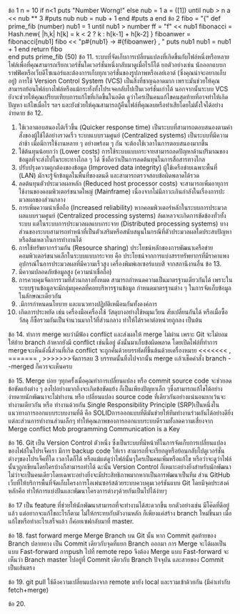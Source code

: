 ข้อ 1
n = 10
if n<1
   puts "Number Worng!"
else
    nub = 1
    a = ([1])
   until nub > n
    a << nub ** 3
    #puts nub
    nub = nub + 1
end
     #puts a
end
  ข้อ 2
fibo = "{"
def prime_fib (number)
    nub1 = 1
    until nub1 > number
    ff = "f" << nub1
    fibonacci = Hash.new{ |h,k| h[k] = k < 2 ? k : h[k-1] + h[k-2] }
    fiboanwer = fibonacci[nub1]
     fibo << "p#{nub1} -> #{fiboanwer} , "
    puts nub1
    nub1 = nub1 + 1
end
    return fibo  
end
puts prime_fib (50)
ข้อ 11. 
	ระบบที่จัดเก็บการเปลี่ยนแปลงที่เกิดขึ้นกับไฟล์หนึ่งหรือหลายไฟล์เพื่อที่คุณสามารถเรียกเวอร์ชั่นใดเวอร์ชั่นหนึ่งกลับมาดูเมื่อไรก็ได้ ยกตัวอย่างเช่น นักออกแบบกราฟฟิคหรือเว็บดีไซเนอร์และต้องการเก็บทุกเวอร์ชั่นของรูปภาพหรือเลย์เอาต์ (ซึ่งคุณน่าจะอยากเก็บอยู่) การใช้ Version Control System (VCS) เป็นสิ่งที่ชาญฉลาดมาก เพราะมันช่วยให้คุณสามารถย้อนไฟล์บางไฟล์หรือแม้กระทั่งทั้งโปรเจคกลับไปเป็นเวอร์ชั่นเก่าได้ นอกจากนั้นระบบ VCS ยังจะช่วยให้คุณเปรียบเทียบการแก้ไขที่เกิดขึ้นในอดีต ดูว่าใครเป็นคนแก้ไขคนสุดท้ายที่อาจทำให้เกิดปัญหา แก้ไขเมื่อไร ฯลฯ และยังช่วยให้คุณสามารถกู้คืนไฟล์ที่คุณลบหรือทำเสียโดยไม่ตั้งใจได้อย่างง่ายดาย
ข้อ 12. 
1. ใช้เวลาตอบสนองได้เร็วขึ้น (Quicker response time) เป็นระบบที่สามารถตอบสนองตามคำสั่งของผู้ใช้ได้อย่างรวดเร็ว ระบบแบบรวมศูนย์ (Centralized systems) เป็นระบบที่มีความล่าช้า เมื่อมีการใช้งานหลาย ๆ อย่างพร้อม ๆ กัน จะต้องใช้เวลาในการตอบสนองมากขึ้น 
2. ใช้ต้นทุนน้อยกว่า (Lower costs) การใช้ระบบแบบกระจายสามารถลดปัญหาด้านปริมาณของข้อมูลที่จะส่งไปในระยะทางไกล ๆ ได้ ซึ่งถือว่าเป็นการลดต้นทุนในการสื่อสารทางไกล 
3. ปรับปรุงความถูกต้องของข้อมูล (Improved data integrity) ผู้ใช้เครือข่ายเฉพาะพื้นที่ (LAN) มักจะรู้จักข้อมูลในพื้นที่ของตนดี และสามารถตรวจสอบข้อผิดพลาดได้รวด
4. ลดต้นทุนตัวประมวลผลหลัก (Reduced host processor costs) จะสามารถเพิ่มอายุการใช้งานของคอมพิวเตอร์ขนาดใหญ่ (Mainframe) เนื่องจากไม่มีภาวะเกินกำลังในเรื่องการปะมวลผลของส่วนกลาง 
5. การเพิ่มความน่าเชื่อถือ (Increased reliability) หากคอมพิวเตอร์หลักในระบบการประมวลผลแบบรวมศูนย์ (Centralized processing systems) ล้มเหลวจะเกิดการขัดข้องทั่วทั้งระบบ แต่ในระบบการประมวลผลแบบกระจาย (Distributed processing systems) บางส่วนของระบบสามารถทำหน้าที่เป็นตัวเสริมหรือสนับสนุนในกรณีที่ตัวประมวลผลใดประสบปัญหาหรือล้มเหลวในการทำงานได้
6. การใช้ทรัพยากรร่วมกัน (Resource sharing) ประโยชน์หลักของการพัฒนาเครือข่ายคอมพิวเตอร์ขนาดเล็กในระบบแบบกระจาย คือ ประโยชน์จากการแบ่งสรรทรัพยากรที่มีราคาแพง อุปกรณ์ในการประมวลผลที่มีความเร็วสูง เครื่องพิมพ์เลเซอร์แบบสี จากสถานีงานอื่น
ข้อ 13.
1. มีความปลอดภัยข้อมูลสูง (ความน่าเชื่อถือ)
2. การควบคุมจัดการรวมที่ส่วนกลางทั้งหมด สามารถกำหนดความเป็นมาตรฐานเดียวกันได้  เพราะในระบบฐานข้อมูลจะมีกลุ่มบุคคลที่คอยบริหารฐานข้อมูล กำหนดมาตรฐานต่าง ๆ ในการจัดเก็บข้อมูลในลักษณะเดียวกัน
3. .มีการกำหนดนโยบาย และแนวทางปฏิบัติเหมือนกันทั้งองค์การ
4. เกิดการประหยัด เช่น เครื่องมือเครื่องใช้ วัสดุบางอย่างใช้หมุนเวียน สับเปลี่ยนกันได้ หรือเมื่อซื้อวัสดุ ก็ซื้อรวมกันเป็นจำนวนมากไว้ที่ส่วนกลาง ทำให้ได้ราคาต่อหน่วยถูกลง เป็นต้น

ข้อ 14.
	ทำการ merge พบว่ามีฟ้อง conflict และส่งผลให้ merge ไม่ผ่าน เพราะ Git จะไม่ยอมให้ย้าย branch ถ้าหากยังมี conflict เช่นนี้อยู่ ดังนั้นมาเก็บข้อผิดพลาด โดยเปิดไฟล์ที่ทำการ mergeจะเห็นดังนี้ส่วนที่เกิด conflict จะถูกคั่นด้วยบรรทัดที่ขึ้นต้นด้วยเครื่องหมาย <<<<<<< , ======= , >>>>>>>จัดการลบ 3 บรรทดนั้นทิ้งไปจากนั้น merge เเล้วเช็คคำสั่ง branch --merged ก็ควรจะเห็นครบ
	
ข้อ 15.
	Merge บ่อย ๆทุกครั้งเมื่อคุณทำการเปลี่ยนแปลง หรือ commit source code 
จะช่วยลดข้อขัดแย้งต่าง ๆ ลงไปอย่างมากถึงจะเกิดข้อขัดแย้ง ก็เป็นเพียงปัญหาเล็ก ๆซึ่งสามารถแก้ไขได้อย่างง่ายดายนักพัฒนาจะไม่ทำงาน หรือ เปลี่ยนแปลง source code ที่เดียวกันอย่างแน่นอนยกเว้นจะทำงานเดียวกัน หรือ ทำงานด้วยกัน
Single Responsibility Principle (SRP)เป็นหนึ่งในแนวทางการออกแบบระบบงานที่ดี คือ SOLIDการออกแบบที่ดีมันช่วยให้ทีมทำงานร่วมกันได้อย่างดียิ่งแต่ละส่วนการทำงานส่วนเล็กๆ 
ทำให้คุณภาพของการออกแบบระบบดีรวมทั้งลดความเสี่ยงจาก Merge conflict 
Mob programming   Communication is a Key

ข้อ 16.
	Git เป็น Version Control ตัวหนึ่ง ซึ่งเป็นระบบที่มีหน้าที่ในการจัดเก็บการเปลี่ยนแปลงของไฟล์ในโปรเจ็คเรา มีการ backup code ให้เรา สามารถที่จะเรียกดูหรือย้อนกลับไปดูเวอร์ชั่นต่างๆของโปรเจ็คที่ใด เวลาใดก็ได้ หรือแม้แต่ดูว่าไฟล์นั้นๆใครเป็นคนเพิ่มหรือแก้ไข หรือว่าจะดูว่าไฟล์นั้นๆถูกเขียนโดยใครบ้างก็สามารถทำได้ ฉะนั้น Version Control ก็เหมาะอย่างยิ่งสำหรับนักพัฒนาไม่ว่าจะเป็นคนเดียวโดยเฉพาะอย่างยิ่งจะมีประสิทธิภาพมากหากเป็นการพัฒนาเป็นทีม
	ส่วน GitHub เว็บที่ให้บริการพื้นที่จัดเก็บโครงการโอเพ่นซอร์สด้วยระบบควบคุมเวอร์ชันแบบ Git โดยมีจุดประสงค์หลักคือ ทำให้การแบ่งปันและพัฒนาโครงการต่างๆด้วยกันเป็นไปได้ง่ายๆ

ข้อ 17
	 เป็น feature ที่ช่วยให้นักพัฒนาสามารถที่จะทำงานได้สะดวกขึ้น ยกตัวอย่างเช่น มีโค๊ดที่ดีอยู่แล้ว แต่อยากจะแก้ไขอะไรก็ตาม ไม่ให้กระทบกับตัวงานหลัก ก็เพียงแค่สร้าง branch ใหม่ขึ้นมา เมื่อแก้ไขหรือทำอะไรเสร็จแล้ว ก็ค่อยเซฟกลับมาที่ master.

ข้อ 18.	
	fast forward merge  Merge Branch บน Git นั้น หาก Commit สุดท้ายของ Branch ปลายทาง เป็น Commit เดียวกับจุดที่แยก Branch ออกมา การ Merge จะได้ผลเป็นแบบ Fast-forward
	การpush ไปที่ remote repo จึงต้อง Merge แบบ Fast-forward จะเห็นว่า Branch master ไปอยู่ที่ Commit เดียวกับ Branch ปัจจุบัน และสายของ Commit เป็นเส้นตรง

ข้อ 19.
	git pull ใช้ดึงความเปลี่ยนแปลงจาก remote มายัง local และรวมเข้าด้วยกัน (มีค่าเท่ากับ fetch+merge)

ข้อ 20.
	
	

